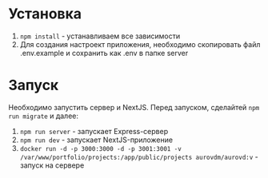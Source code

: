 # Установка

1. `npm install` - устанавливаем все зависимости
2. Для создания настроект приложения, необходимо скопировать файл .env.example и сохранить как .env в папке server
# Запуск

Необходимо запустить сервер и NextJS. Перед запуском, сделайтей `npm run migrate` и далее:

1. `npm run server` - запускает Express-сервер
2. `npm run dev` - запускает NextJS-приложение
3. `docker run -d -p 3000:3000 -d -p 3001:3001 -v /var/www/portfolio/projects:/app/public/projects aurovdm/aurovd:v` - запуск на сервере